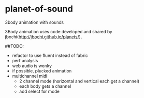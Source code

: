 # planet-of-sound
3body animation with sounds

3Body animation uses code developed and shared by jbochi(http://jbochi.github.io/planets/).

##TODO:
* refactor to use fluent instead of fabric
* perf analysis
* web audio is wonky
* if possible, plucked animation
* multichannel midi 
    * 2 channel mode (horizontal and vertical each get a channel)
    * each body gets a channel
    * add select for mode
